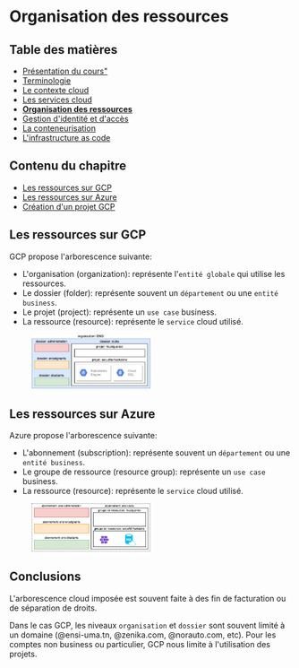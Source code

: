 # Organisation des ressources

<!-- .slide: class="page-title" -->



## Table des matières

<!-- .slide: class="toc" -->

- [Présentation du cours"](#/1)
- [Terminologie](#/2)
- [Le contexte cloud](#/3)
- [Les services cloud](#/4)
- **[Organisation des ressources](#/5)**
- [Gestion d'identité et d'accès](#/6)
- [La conteneurisation](#/7)
- [L'infrastructure as code](#/6)



## Contenu du chapitre

<!-- .slide: class="toc" -->

- [Les ressources sur GCP](#/gcp-resources)
- [Les ressources sur Azure](#/azure-resources)
- [Création d'un projet GCP](#/create-gcp-project)



## Les ressources sur GCP

<!-- .slide: id="gcp-resources" -->

GCP propose l'arborescence suivante:

- L'organisation (organization): représente l'`entité globale` qui utilise les ressources.
- Le dossier (folder): représente souvent un `département` ou une `entité business`.
- Le projet (project): représente un `use case` business.
- La ressource (resource): représente le `service` cloud utilisé.

<figure>
    <img src="ressources/gcp-resources.png" alt="vms" width="50%"/>
</figure>



## Les ressources sur Azure

<!-- .slide: id="azure-resources" -->

Azure propose l'arborescence suivante:

- L'abonnement (subscription): représente souvent un `département` ou une `entité business`.
- Le groupe de ressource (resource group): représente un `use case` business.
- La ressource (resource): représente le `service` cloud utilisé.

<figure>
    <img src="ressources/azure-resources.png" alt="vms" width="50%"/>
</figure>



## Conclusions

L'arborescence cloud imposée est souvent faite à des fin de facturation ou de séparation de droits.

Dans le cas GCP, les niveaux `organisation` et `dossier` sont souvent limité à un domaine (@ensi-uma.tn, @zenika.com, @norauto.com, etc). Pour les comptes non business ou particulier, GCP nous limite à l'utilisation des projets.



<!-- .slide: class="page-questions" -->